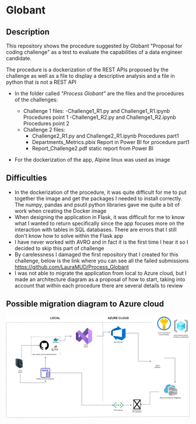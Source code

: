 # Globant
## **Description**
This repository shows the procedure suggested by Globant "Proposal for coding challenge" as a test to evaluate the capabilities of a data engineer candidate.


The procedure is a dockerization of the REST APIs proposed by the challenge as well as a file to display a descriptive analysis and a file in python that is not a REST API

- In the folder called *"Process Globant"* are the files and the procedures of the challenges:
  + Challenge 1 files:
    -Challenge1_R1.py and Challenge1_R1.ipynb Procedures point 1
    -Challenge1_R2.py and Challenge1_R2.ipynb Procedures point 2
  + Challenge 2 files:
    - Challenge2_R1.py and Challenge2_R1.ipynb Procedures part1
    - Departments_Metrics.pbix Report in Power BI for procedure part1
    - Report_Challenge2.pdf static report from Power BI
    
  
- For the dockerization of the app, Alpine linux was used as image

## **Difficulties**

- In the dockerization of the procedure, it was quite difficult for me to put together the image and get the packages I needed to install correctly. The numpy, pandas and psutil python libraries gave me quite a bit of work when creating the Docker image
- When designing the application in Flask, it was difficult for me to know what I wanted to return specifically since the app focuses more on the interaction with tables in SQL databases. There are errors that I still don't know how to solve within the Flask app
- I have never worked with AVRO and in fact it is the first time I hear it so I decided to skip this part of challenge
- By carelessness I damaged the first repository that I created for this challenge, below is the link where you can see all the failed submissions <https://github.com/LauraMUD/Process_Globant>
- I was not able to migrate the application from local to Azure cloud, but I made an architecture diagram as a proposal of how to start, taking into account that within each procedure there are several details to review

## **Possible migration diagram to Azure cloud**

![alt text](https://github.com/LauraMUD/Globant/blob/master/app_architecture.drawio.png?raw=true)
